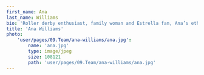 ```yaml
---
first_name: Ana
last_name: Williams
bio: 'Roller derby enthusiast, family woman and Estrella fan, Ana’s ethics are beyond reproach. Don’t be deceived by her quiet demeanour, she’s often a silent assassin, striking at the right moment to cut straight to the chase. With the rare ability to genuinely listen, and a deep understanding of the technology space, Ana is always looking for the ‘so what’ to ensure campaigns resonate and get attention – which is probably why she has such incredible contacts.'
title: 'Ana Williams'
photo:
    'user/pages/09.Team/ana-williams/ana.jpg':
        name: 'ana.jpg'
        type: image/jpeg
        size: 108121
        path: 'user/pages/09.Team/ana-williams/ana.jpg'
---
```

